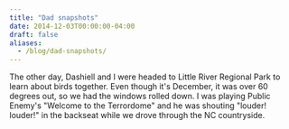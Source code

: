 ```yaml
---
title: "Dad snapshots"
date: 2014-12-03T00:00:00-04:00
draft: false
aliases:
  - /blog/dad-snapshots/
---
```


The other day, Dashiell and I were headed to Little River Regional Park to learn about birds together. Even though it's December, it was over 60 degrees out, so we had the windows rolled down. I was playing Public Enemy's "Welcome to the Terrordome" and he was shouting "louder! louder!" in the backseat while we drove through the NC countryside.

